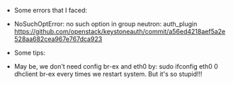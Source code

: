 - Some errors that I faced:
 + NoSuchOptError: no such option in group neutron: auth_plugin
   https://github.com/openstack/keystoneauth/commit/a56ed4218aef5a2e528aa682cea967e767dca923

- Some tips:
 + May be, we don't need config br-ex and eth0 <public NIC> by:
	sudo ifconfig eth0 0
	dhclient br-ex
   every times we restart system. But it's so stupid!!!

